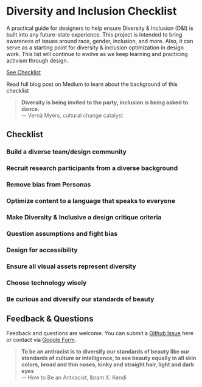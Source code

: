 # Diversity and Inclusion Checklist
A practical guide for designers to help ensure Diversity & Inclusion (D&I) is built into any future-state experience. This project is intended to bring awareness of issues around race, gender, inclusion, and more. Also, it can serve as a starting point for diversity & inclusion optimization in design work. This list will continue to evolve as we keep learning and practicing activism through design.

[See Checklist](https://xindeling.github.io/Diversity-and-Inclusion-Checklist/)

Read full blog post on Medium to learn about the background of this checklist

> **Diversity is being invited to the party, inclusion is being asked to dance.** \
> -- Vernā Myers, cultural change catalyst

## Checklist

### Build a diverse team/design community

### Recruit research participants from a diverse background

### Remove bias from Personas

### Optimize content to a language that speaks to everyone

### Make Diversity & Inclusive a design critique criteria

### Question assumptions and fight bias

### Design for accessibility

### Ensure all visual assets represent diversity

### Choose technology wisely

### Be curious and diversify our standards of beauty

## Feedback & Questions

Feedback and questions are welcome. You can submit a [Github Issue](https://github.com/xindeling/Diversity-and-Inclusion-Checklist) here or
contact via [Google Form](https://forms.gle/J1oTDmXVkk6KZkft8).

> **To be an antiracist is to diversify our standards of beauty like our standards of culture or intelligence, to see beauty equally in all skin colors, broad and thin noses, kinky and straight hair, light and dark eyes** \
> -- How to Be an Antiracist, Ibram X. Kendi
